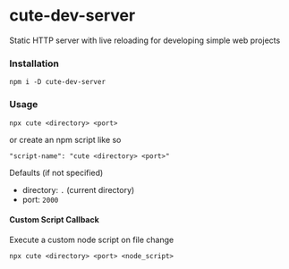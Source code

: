 # cute-dev-server
Static HTTP server with live reloading for developing simple web projects

### Installation
`npm i -D cute-dev-server`

### Usage
`npx cute <directory> <port>`

or create an npm script like so

`"script-name": "cute <directory> <port>"`

Defaults (if not specified)
- directory: `.` (current directory)
- port: `2000`

#### Custom Script Callback

Execute a custom node script on file change

`npx cute <directory> <port> <node_script>`
